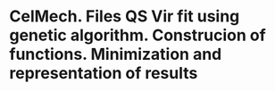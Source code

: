 # CelMech. Files QS Vir fit using genetic algorithm. Construcion of functions. Minimization and representation of results
